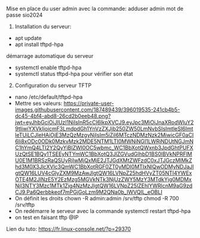 Mise en place du user admin avec la commande:
adduser admin 
mot de passe sio2024

1) Installation du serveur:
- apt update
- apt install tftpd-hpa

démarrage automatique du serveur
- systemctl enable tftpd-hpa
- systemctl status tftpd-hpa pour vérifier son état 

2) Configuration du serveur TFTP
- nano /etc/default/tftpd-hpa
- Mettre ses valeurs:
https://private-user-images.githubusercontent.com/187489439/396019535-241cb4b5-dc45-4bf4-abd8-26cd2b0eeb48.png?jwt=eyJhbGciOiJIUzI1NiIsInR5cCI6IkpXVCJ9.eyJpc3MiOiJnaXRodWIuY29tIiwiYXVkIjoicmF3LmdpdGh1YnVzZXJjb250ZW50LmNvbSIsImtleSI6ImtleTUiLCJleHAiOjE3MzQzMzgyNjIsIm5iZiI6MTczNDMzNzk2MiwicGF0aCI6Ii8xODc0ODk0MzkvMzk2MDE5NTM1LTI0MWNiNGI1LWRjNDUtNGJmNC1hYmQ4LTI2Y2QyYjBlZWI0OC5wbmc_WC1BbXotQWxnb3JpdGhtPUFXUzQtSE1BQy1TSEEyNTYmWC1BbXotQ3JlZGVudGlhbD1BS0lBVkNPRFlMU0E1M1BRSzRaQSUyRjIwMjQxMjE2JTJGdXMtZWFzdC0xJTJGczMlMkZhd3M0X3JlcXVlc3QmWC1BbXotRGF0ZT0yMDI0MTIxNlQwODMyNDJaJlgtQW16LUV4cGlyZXM9MzAwJlgtQW16LVNpZ25hdHVyZT05NTI4YWExOTE4M2JlNzE5Y2EzMzg5MGVkNTk3NjUzZWY5MzY3MTdkYjg0MDMxNjI3NTY3Mzc1MTk1Zjg4NzMzJlgtQW16LVNpZ25lZEhlYWRlcnM9aG9zdCJ9.Pa6Qerbbkeof7mPGjGoLzm9M2QNa0b_IWVQIL_eOBLI
- On définit les droits chown -R admin:admin /srv/tftp
                        chmod -R 700 /srv/tftp
- On redémarre le serveur avec la commande systemctl restart tftpd-hpa
- on test en faisant tftp @IP


Lien du tuto: https://fr.linux-console.net/?p=29370
